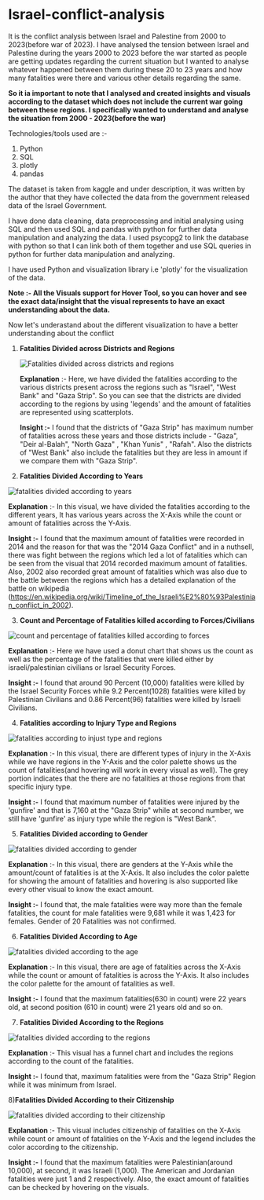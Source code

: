 # Israel-conflict-analysis
It is the conflict analysis between Israel and Palestine from 2000 to 2023(before war of 2023). I have analysed the tension between Israel and Palestine during the years 2000 to 2023 before the war started as people are getting updates regarding the current situation but I wanted to analyse whatever happened between them during these 20 to 23 years and how many fatalities were there and various other details regarding the same.

**So it ia important to note that I analysed and created insights and visuals according to the dataset which does not include the current war going between these regions. I specifically wanted to understand and analyse the situation from 2000 - 2023(before the war)**

Technologies/tools used are :-

1) Python
2) SQL
3) plotly
4) pandas
   
The dataset is taken from kaggle and under description, it was written by the author that they have collected the data from the government released data of the Israel Government.

I have done data cleaning, data preprocessing and initial analysing using SQL and then used SQL and pandas with python for further data manipulation and analyzing the data. I used psycopg2 to link the database with python so that I can link both of them together and use SQL queries in python for further data manipulation and analyzing.

I have used Python and visualization library i.e 'plotly' for the visualization of the data.

**Note :- All the Visuals support for Hover Tool, so you can hover and see the exact data/insight that the visual represents to have an exact understanding about the data.**

Now let's underastand about the different visualization to have a better understanding about the conflict


1) **Fatalities Divided across Districts and Regions**


   ![Fatalities divided across districts and regions](https://github.com/ujjwal717/Israel-conflict-analysis/assets/93403224/a22b4426-1014-41ed-a261-ae22e50ebe3c)

   **Explanation** :- Here, we have divided the fatalities according to the various districts present across the regions such as "Israel", "West Bank" and "Gaza Strip". So you can see that the districts are divided according to the regions by using 'legends' and the amount of fatalities are represented using scatterplots.

   **Insight :-** I found that the districts of "Gaza Strip" has maximum number of fatalities across these years and those districts include - "Gaza", "Deir al-Balah", "North Gaza" , "Khan Yunis" , "Rafah". Also the districts of "West Bank" also include the fatalities but they are less in amount if we compare them with "Gaza Strip".

   


 
2) **Fatalities Divided According to Years**


 
 ![fatalities divided according to years](https://github.com/ujjwal717/Israel-conflict-analysis/assets/93403224/0251c1a7-597f-4072-a4ed-699483f11b56)



   **Explanation** :- In this visual, we have divided the fatalities according to the different years, It has various years across the X-Axis while the count or amount of fatalities across the Y-Axis.

   

   **Insight :-** I found that the maximum amount of fatalities were recorded in 2014 and the reason for that was the "2014 Gaza Conflict" and in a nuthsell, there was fight between the regions which led a lot of fatalities which can be seen from the visual that 2014 recorded maximum amount of fatalities. Also, 2002 also recorded great amount of fatalities which was also due to the battle between the regions which has a detailed explanation of the battle on wikipedia (https://en.wikipedia.org/wiki/Timeline_of_the_Israeli%E2%80%93Palestinian_conflict_in_2002).



3) **Count and Percentage of Fatalities killed according to Forces/Civilians**


![count and percentage of fatalities killed according to forces](https://github.com/ujjwal717/Israel-conflict-analysis/assets/93403224/03224ab3-4b60-4adc-a911-cb0812f049be)



**Explanation** :- Here we have used a donut chart that shows us the count as well as the percentage of the fatalities that were killed either by israeli/palestinian civilians or Israel Security Forces.



**Insight :-** I found that around 90 Percent (10,000) fatalities were killed by the Israel Security Forces while 9.2 Percent(1028) fatalities were killed by Palestinian Civilians and 0.86 Percent(96) fatalities were killed by Israeli Civilians.



4) **Fatalities according to Injury Type and Regions**



   
![fatalities according to injust type and regions](https://github.com/ujjwal717/Israel-conflict-analysis/assets/93403224/9b0433b3-7ea1-4927-8bfa-88683decd4fe)


    

**Explanation** :- In this visual, there are different types of injury in the X-Axis while we have regions in the Y-Axis and the color palette shows us the count of fatalities(and hovering will work in every visual as well). The grey portion indicates that the there are no fatalities at those regions from that specific injury type.

   

**Insight :-** I found that maximum number of fatalities were injured by the 'gunfire' and that is 7,160 at the "Gaza Strip" while at second number, we still have 'gunfire' as injury type while the region is "West Bank".





5) **Fatalities Divided according to Gender**



![fatalities divided according to gender](https://github.com/ujjwal717/Israel-conflict-analysis/assets/93403224/e45d5c0b-1a71-4695-9a1f-67c741ecb221)




**Explanation** :- In this visual, there are genders at the Y-Axis while the amount/count of fatalities is at the X-Axis. It also includes the color palette for showing the amount of fatalities and hovering is also supported like every other visual to know the exact amount.


**Insight :-** I found that, the male fatalities were way more than the female fatalities, the count for male fatalities were 9,681 while it was 1,423 for females. Gender of 20 Fatalities was not confirmed.



6) **Fatalities Divided According to Age**

   

![fatalities divided according to the age](https://github.com/ujjwal717/Israel-conflict-analysis/assets/93403224/8f9e7424-5880-458d-9ba3-ef24ed91df95)




**Explanation** :- In this visual, there are age of fatalities across the X-Axis while the count or amount of fatalities is across the Y-Axis. It also includes the color palette for the amount of fatalities as well. 


**Insight :-** I found that the maximum fatalities(630 in count) were 22 years old, at second position (610 in count) were 21 years old and so on. 



7) **Fatalities Divided According to the Regions**



![fatalities divided according to the regions](https://github.com/ujjwal717/Israel-conflict-analysis/assets/93403224/3a0996e3-ae1b-4fb7-910a-c4a8eca491fa)




**Explanation** :- This visual has a funnel chart and includes the regions according to the count of the fatalities.


**Insight :-** I found that, maximum fatalities were from the "Gaza Strip" Region while it was minimum from Israel.




8)**Fatalities Divided According to their Citizenship**



![fatalities divided according to their citizenship](https://github.com/ujjwal717/Israel-conflict-analysis/assets/93403224/c8f02ef0-0711-4a27-bf03-67068d5f3be7)



**Explanation** :- This visual includes citizenship of fatalities on the X-Axis while count or amount of fatalities on the Y-Axis and the legend includes the color according to the citizenship.



**Insight :-** I found that the maximum fatalities were Palestinian(around 10,000), at second, it was Israeli (1,000). The American and Jordanian fatalities were just 1 and 2 respectively. Also, the exact amount of fatalities can be checked by hovering on the visuals.


   
